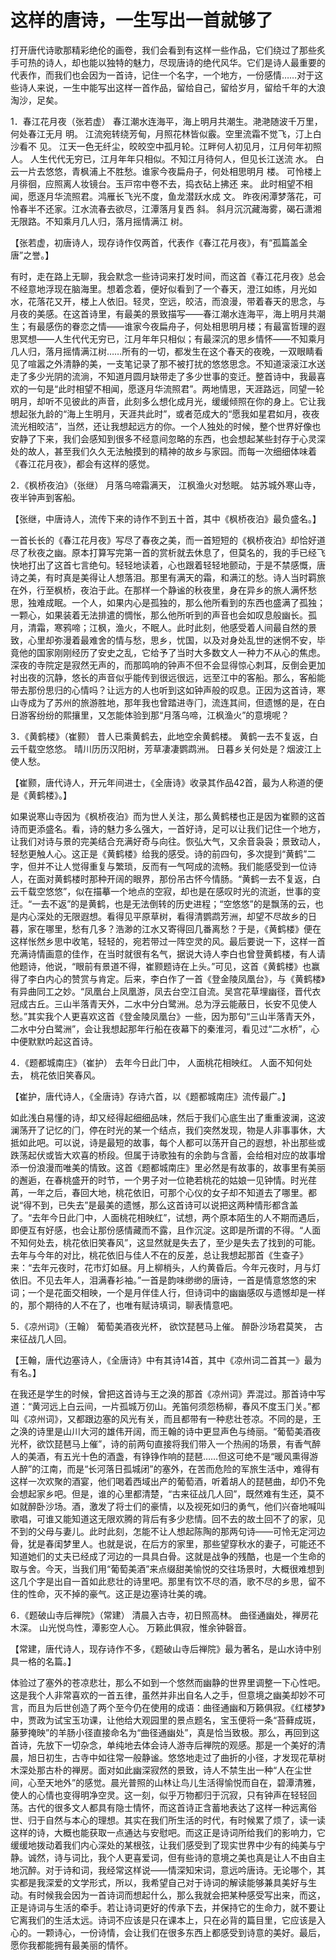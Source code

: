 # 这样的唐诗，⼀⽣写出⼀⾸就够了

打开唐代诗歌那精彩绝伦的画卷，我们会看到有这样⼀些作品，它们绕过了那些炙⼿可热的诗⼈，却也能以独特的魅⼒，尽现唐诗的绝代风华。它们是诗⼈最重要的代表作，⽽我们也会因为⼀⾸诗，记住⼀个名字，⼀个地⽅，⼀份感情……对于这些诗⼈来说，⼀⽣中能写出这样⼀⾸作品，留给⾃⼰，留给岁⽉，留给千年的⼤浪淘沙，⾜矣。

1．春江花⽉夜（张若虚）
春江潮⽔连海平，海上明⽉共潮⽣。滟滟随波千万⾥，何处春江⽆⽉
明。
江流宛转绕芳甸，⽉照花林皆似霰。空⾥流霜不觉⻜，汀上⽩沙看不
⻅。
江天⼀⾊⽆纤尘，皎皎空中孤⽉轮。江畔何⼈初⻅⽉，江⽉何年初照
⼈。
⼈⽣代代⽆穷已，江⽉年年只相似。不知江⽉待何⼈，但⻅⻓江送流
⽔。
⽩云⼀⽚去悠悠，⻘枫浦上不胜愁。谁家今夜扁⾈⼦，何处相思明⽉
楼。
可怜楼上⽉徘徊，应照离⼈妆镜台。⽟⼾帘中卷不去，捣⾐砧上拂还
来。
此时相望不相闻，愿逐⽉华流照君。鸿雁⻓⻜光不度，⻥⻰潜跃⽔成
⽂。
昨夜闲潭梦落花，可怜春半不还家。江⽔流春去欲尽，江潭落⽉复西
斜。
斜⽉沉沉藏海雾，碣⽯潇湘⽆限路。不知乘⽉⼏⼈归，落⽉摇情满江
树。

【张若虚，初唐诗⼈，现存诗作仅两⾸，代表作《春江花⽉夜》，有“孤篇盖全唐”之誉。】

有时，⾛在路上⽆聊，我会默念⼀些诗词来打发时间，⽽这⾸《春江花⽉夜》总会不经意地浮现在脑海⾥。想着念着，便好似看到了⼀个春天，澄江如练，⽉光如⽔，花落花⼜开，楼上⼈依旧。轻灵，空远，皎洁，⽽浪漫，带着春天的思念，与⽉夜的美感。在这⾸诗⾥，有最美的景致描写——春江潮⽔连海平，海上明⽉共潮⽣；有最感伤的眷恋之情——谁家今夜扁⾈⼦，何处相思明⽉楼；有最富哲理的遐思冥想——⼈⽣代代⽆穷已，江⽉年年只相似；有最深沉的思乡情怀——不知乘⽉⼏⼈归，落⽉摇情满江树……所有的⼀切，都发⽣在这个春天的夜晚，⼀双眼睛看⻅了喧嚣之外清静的美，⼀⽀笔记录了那不被打扰的悠悠思念。不知道滚滚江⽔送⾛了多少光阴的流淌，不知道⽉圆⽉缺带⾛了多少世事的变迁。整⾸诗中，我最喜欢的⼀句是“此时相望不相闻，愿逐⽉华流照君”。两地情思，天涯路远，同望⼀轮明⽉，却听不⻅彼此的声⾳，此刻多么想化成⽉光，缓缓倾照在你的⾝上。它让我想起张九龄的“海上⽣明⽉，天涯共此时”，或者范成⼤的“愿我如星君如⽉，夜夜流光相皎洁”，当然，还让我想起远⽅的你。⼀个⼈独处的时候，整个世界好像也安静了下来，我们会感知到很多不经意间忽略的东西，也会想起某些封存于⼼灵深处的故⼈，甚⾄我们久久⽆法触摸到的精神的故乡与家园。⽽每⼀次细细体味着《春江花⽉夜》，都会有这样的感觉。

2．《枫桥夜泊》（张继）
⽉落乌啼霜满天，
江枫渔⽕对愁眠。
姑苏城外寒⼭寺，
夜半钟声到客船。


【张继，中唐诗⼈，流传下来的诗作不到五⼗⾸，其中《枫桥夜泊》最负盛名。】

⼀⾸⻓⻓的《春江花⽉夜》写尽了春夜之美，⽽⼀⾸短短的《枫桥夜泊》却恰好道尽了秋夜之幽。原本打算写完第⼀⾸的赏析就去休息了，但莫名的，我的⼿已经⻜快地打出了这⾸七⾔绝句。轻轻地读着，⼼也跟着轻轻地颤动，于是不禁感慨，唐诗之美，有时真是美得让⼈想落泪。那⾥有满天的霜，和满江的愁。诗⼈当时羁旅在外，⾏⾄枫桥，夜泊于此。在那样⼀个静谧的秋夜⾥，⾝在异乡的旅⼈满怀愁思，独难成眠。⼀个⼈，如果内⼼是孤独的，那么他所看到的东西也盛满了孤独；⼀颗⼼，如果装着⽆法排遣的惆怅，那么他所听到的声⾳也会如叹息般幽⻓。孤⽉，清霜，寒鸦啼；江枫，渔⽕，不眠⼈。此时此刻，他感受着⼈间最⾃然的景致，⼼⾥却弥漫着最难舍的情与愁，思乡，忧国，以及对⾝处乱世的迷惘不安，毕竟他的国家刚刚经历了安史之乱，它给予了当时⼤多数⽂⼈⼀种⼒不从⼼的焦虑。深夜的寺院定是寂然⽆声的，⽽那鸣响的钟声不但不会显得惊⼼刺⽿，反倒会更加衬出夜的沉静，悠⻓的声⾳似乎能传到很远很远，远⾄江中的客船。那么，客船能带去那份思归的⼼情吗？让远⽅的⼈也听到这如钟声般的叹息。正因为这⾸诗，寒⼭寺成为了苏州的旅游胜地，那年我也曾踏进寺⻔，流连其间，但遗憾的是，在⽩⽇游客纷纷的熙攘⾥，⼜怎能体验到那“⽉落乌啼，江枫渔⽕”的意境呢？

3．《⻩鹤楼》（崔颢）
昔⼈已乘⻩鹤去，此地空余⻩鹤楼。
⻩鹤⼀去不复返，⽩云千载空悠悠。
晴川历历汉阳树，芳草凄凄鹦鹉洲。
⽇暮乡关何处是？烟波江上使⼈愁。

【崔颢，唐代诗⼈，开元年间进⼠，《全唐诗》收录其作品42⾸，最为⼈称道的便是《⻩鹤楼》。】

如果说寒⼭寺因为《枫桥夜泊》⽽为世⼈关注，那么⻩鹤楼也正是因为崔颢的这⾸诗⽽更添盛名。看，诗的魅⼒多么强⼤，⼀⾸好诗，⾜可以让我们记住⼀个地⽅，让我们对诗与景的完美结合充满好奇与向往。恢弘⼤⽓，⼜余⾳袅袅；景致动⼈，轻愁更触⼈⼼。这正是《⻩鹤楼》给我的感受。诗的前四句，多次提到“⻩鹤”⼆字，但并不让⼈觉得重复与繁琐，反⽽有⼀⽓呵成的流畅。我们能感受到⼀位诗⼈，在⾯对⻩鹤楼时那种开阔的眼界，那份吊古怀今情肠。“⻩鹤⼀去不复返，⽩云千载空悠悠”，似在描摹⼀个地点的空寂，却也是在感叹时光的流逝，世事的变迁。“⼀去不返”的是⻩鹤，也是⽆法倒转的历史进程；“空悠悠”的是飘荡的云，也是内⼼深处的⽆限遐想。看得⻅平原草树，看得清鹦鹉芳洲，却望不尽故乡的⽇暮，家在哪⾥，愁有⼏多？浩渺的江⽔⼜寄得回⼏番离愁？于是，《⻩鹤楼》便在这样怅然乡思中收笔，轻轻的，宛若带过⼀阵空灵的⻛。最后要说⼀下，这样⼀⾸充满诗情画意的佳作，在当时就很有名⽓，据说⼤诗⼈李⽩也曾登⻩鹤楼，有⼈请他题诗，他说，“眼前有景道不得，崔颢题诗在上头。”可⻅，这⾸《⻩鹤楼》也赢得了李⽩内⼼的赞赏与肯定。后来，李⽩作了⼀⾸《登⾦陵凤凰台》，与《⻩鹤楼》有异曲同⼯之妙。“凤凰台上凤凰游，凤去台空江⾃流。吴宫花草埋幽径，晋代⾐冠成古丘。三⼭半落⻘天外，⼆⽔中分⽩鹭洲。总为浮云能蔽⽇，⻓安不⻅使⼈愁。”其实我个⼈更喜欢这⾸《登⾦陵凤凰台》⼀些，因为那句“三⼭半落⻘天外，⼆⽔中分⽩鹭洲”，会让我想起那年⾏船在夜幕下的秦淮河，看⻅过“⼆⽔桥”，⼼中便默默吟起这⾸诗。

4．《题都城南庄》（崔护）
去年今⽇此⻔中，
⼈⾯桃花相映红。
⼈⾯不知何处去，
桃花依旧笑春⻛。

【崔护，唐代诗⼈，《全唐诗》存诗六⾸，以《题都城南庄》流传最⼴。】

如此浅⽩易懂的诗，却⼜经得起细细品味，然后于我们⼼底⽣出了重重波澜，这波澜荡开了记忆的⻔，停在时光的某⼀个结点，我们突然发现，物是⼈⾮事事休，⼤抵如此吧。可以说，诗是最短的故事，每个⼈都可以荡开⾃⼰的遐想，补出那些或跌荡起伏或皆⼤欢喜的桥段。但属于诗歌独有的余韵与含蓄，会给相对应的故事增添⼀份浪漫⽽唯美的情致。这⾸《题都城南庄》⾥必然是有故事的，故事⾥有美丽的邂逅，在春桃盛开的时节，⼀个男⼦对⼀位艳若桃花的姑娘⼀⻅钟情。时光荏苒，⼀年之后，春回⼤地，桃花依旧，可那个⼼仪的⼥⼦却不知道去了哪⾥。都说“得不到，已失去”是最美的遗憾，那么这⾸诗可以说把这两种情形都含盖了。“去年今⽇此⻔中，⼈⾯桃花相映红”，试想，两个原本陌⽣的⼈不期⽽遇后，即便互有好感，也会让那份感情藏⽽不露，且作沉淀。这即是所谓的不得。“⼈⾯不知何处去，桃花依旧笑春⻛”，这显然就是失去了，⾄少是失去了找到的可能。去年与今年的对⽐，桃花依旧与佳⼈不在的反差，总让我想起那⾸《⽣查⼦》来：“去年元夜时，花市灯如昼。⽉上柳梢头，⼈约⻩昏后。今年元夜时，⽉与灯依旧。不⻅去年⼈，泪满春衫袖。”⼀⾸是韵味缈缈的唐诗，⼀⾸是情意悠悠的宋词；⼀个是花⾯交相映，⼀个是⽉伴佳⼈⾏，但诗词中的幽幽感叹与遗憾却是⼀样的，那个期待的⼈不在了，也唯有赋诗填词，聊表情意吧。

5．《凉州词》（王翰）
葡萄美酒夜光杯，
欲饮琵琶⻢上催。
醉卧沙场君莫笑，
古来征战⼏⼈回。

【王翰，唐代边塞诗⼈，《全唐诗》中有其诗14⾸，其中《凉州词⼆⾸其⼀》最为有名。】

在我还是学⽣的时候，曾把这⾸诗与王之涣的那⾸《凉州词》弄混过。那⾸诗中写道：“⻩河远上⽩云间，⼀⽚孤城万仞⼭。羌笛何须怨杨柳，春⻛不度⽟⻔关。”都叫《凉州词》，⼜都跟边塞的⻛光有关，⽽且都带有⼀种悲壮苍凉。不同的是，王之涣的诗⾥是⼭川⼤河的雄伟开阔，⽽王翰的诗中更显声⾊与绮丽。“葡萄美酒夜光杯，欲饮琵琶⻢上催”，诗的前两句直接将我们带⼊⼀个热闹的场景，有⾹⽓醉⼈的美酒，有五光⼗⾊的酒盏，有铮铮作响的琵琶……但这可绝不是“暖⻛熏得游⼈醉”的江南，⽽是“⻓河落⽇孤城闭”的塞外，在苦⽽危险的军旅⽣活中，难得有这样⼀次欢聚的酒宴，他们喝着西域出产的葡萄酒，听着胡⼈的琵琶曲，却仍不免会想起家乡吧。但是，谁的⼼⾥都清楚，“古来征战⼏⼈回”，既然难有⽣还，莫不如就醉卧沙场。酒，激发了将⼠们的豪情，以及视死如归的勇⽓，他们兴奋地喊叫歌唱，可谁⼜能知道这⽆限欢腾的背后有多少悲情。回不去的故⼟回不了的家，⻅不到的⽗⺟与妻⼉。此时此刻，怎能不让⼈想起陈陶的那两句诗——可怜⽆定河边⻣，犹是春闺梦⾥⼈。也就是说，在后⽅的家⾥，那些望穿秋⽔的妻⼦，可能还不知道她们的丈夫已经成了河边的⼀具具⽩⻣。这就是战争的残酷，也是⼀个⽣命的取与舍。今天，当我们⽤“葡萄美酒”来点缀甜美愉悦的交往场景时，⼤概很难想到这⼏个字是出⾃⼀⾸如此悲壮的诗⾥吧。那⾥有饮不尽的酒，歌不尽的乡思，留不住的性命，灭不掉的豪⽓。这正是边塞诗壮美的魂。

6．《题破⼭寺后禅院》（常建）
清晨⼊古寺，初⽇照⾼林。
曲径通幽处，禅房花⽊深。
⼭光悦⻦性，潭影空⼈⼼。
万籁此俱寂，惟余钟磬⾳。

【常建，唐代诗⼈，现存诗作不多，《题破⼭寺后禅院》最为著名，是⼭⽔诗中别具⼀格的名篇。】

体验过了塞外的苍凉悲壮，那么不如到⼀个悠然⽽幽静的世界⾥调整⼀下⼼性吧。这是我个⼈⾮常喜欢的⼀⾸五律，虽然并⾮出⾃名⼈之⼿，但意境之幽美却妙不可⾔，⽽且为后世创造了两个⾄今仍在使⽤的成语：曲径通幽和万籁俱寂。《红楼梦》中，贾政为试宝⽟功课，让他给⼤观园⾥的景点题名，宝⽟便将⼀条“苔藓成斑，藤萝掩映”的⽺肠⼩径直接命名为“曲径通幽处”，真是恰当致极。那么，再回到这⾸诗，先放下⼀切杂念，单纯地去体会诗⼈游寺后禅院的观感。那是⼀个美好的清晨，旭⽇初⽣，古寺中如往常⼀般静谧。悠悠地⾛过了曲折的⼩径，才发现花草树⽊深处那古朴的禅房。⾯对如此幽深寂然的景致，诗⼈不禁⽣出⼀种“⼈在尘世间，⼼⾄天地外”的感觉。晨光普照的⼭林让⻦⼉⽣活得愉悦⽽⾃在，碧潭清雅，使⼈的⼼情也变得明净空灵。这⼀刻，似乎万物都归于沉寂，只有钟声在轻轻回荡。古代的很多⽂⼈都具有隐⼠情怀，⽽这⾸诗正含蓄地表达了这样⼀种远离俗世、归于⾃然与本⼼的理想。其实在我们所⽣活的时代，有时候累了烦了，读⼀读这样的诗，⼤概也能获取⼀点通达与安慰吧。⽽这正是诗词所给我们的影响⼒，它缓缓地拨动着我们内⼼深处的某根弦，让我们感受到了现实世界中少有的纯美与宁静。诚然，诗与词⽐，我个⼈更喜爱词，但有些诗的意境之美也真是让⼈不由⾃主地沉醉。对于诗和词，我经常这样说——情深知宋词，意远吟唐诗。⽆论哪个，其实都是我深爱的⽂学形式，所以，我希望⾃⼰对于诗词的解读能够兼具美好与⽣动。有时候我会因为⼀⾸诗词⽽想起什么，那么我就会把某种感受写出来，⽽这，正是诗词与⽣活的牵⼿。若让诗词更好的传承下去，并保持它的⽣命⼒，就不要让它离我们的⽣活太远。诗词不应该是只在课本上，只在必背的篇⽬⾥，它应该是⼊⼼的。⼀颗诗⼼，⼀份诗情，会让我们在很多东西上都感受到诗意的美好。最后，愿你我都能拥有最美丽的情怀。